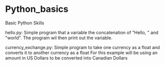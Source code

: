 # Python_basics
Basic Python Skills

hello.py:
Simple program that a variable the concatenation of "Hello, " and "world".
The program wil then print out the variable.

currency_exchange.py:
Simple program to take one currency as a float and converts it to another currency as a float
For this example will be using an amount in US Dollars to be converted into Canadian Dollars